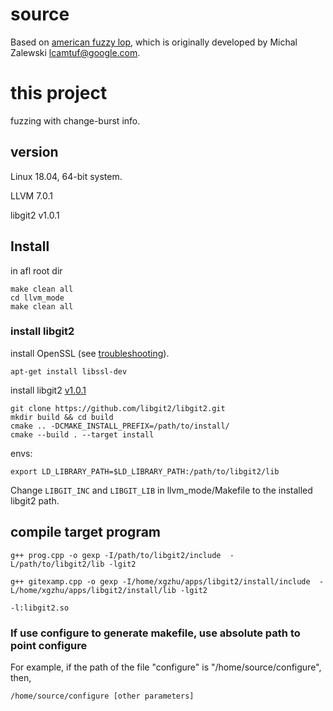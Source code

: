 # source
Based on [american fuzzy lop](https://github.com/google/AFL), which is originally developed by Michal Zalewski <lcamtuf@google.com>.

# this project

fuzzing with change-burst info.

## version
Linux 18.04, 64-bit system. 

LLVM 7.0.1

libgit2 v1.0.1

## Install
in afl root dir

    make clean all
    cd llvm_mode
    make clean all

### install libgit2
install OpenSSL (see [troubleshooting](https://github.com/libgit2/libgit2/blob/master/docs/troubleshooting.md)).

    apt-get install libssl-dev

install libgit2 [v1.0.1](https://github-production-release-asset-2e65be.s3.amazonaws.com/901662/67a65980-a649-11ea-8f09-6cbbf461c91b?X-Amz-Algorithm=AWS4-HMAC-SHA256&X-Amz-Credential=AKIAIWNJYAX4CSVEH53A%2F20200703%2Fus-east-1%2Fs3%2Faws4_request&X-Amz-Date=20200703T130817Z&X-Amz-Expires=300&X-Amz-Signature=fe97315978eb328ed3963437b79006fd987090d1bd987e6f3fa04d3bfdfba29e&X-Amz-SignedHeaders=host&actor_id=19380991&repo_id=901662&response-content-disposition=attachment%3B%20filename%3Dlibgit2-1.0.1.tar.gz&response-content-type=application%2Foctet-stream)

    git clone https://github.com/libgit2/libgit2.git
    mkdir build && cd build
    cmake .. -DCMAKE_INSTALL_PREFIX=/path/to/install/
    cmake --build . --target install

envs:

    export LD_LIBRARY_PATH=$LD_LIBRARY_PATH:/path/to/libgit2/lib

Change `LIBGIT_INC` and `LIBGIT_LIB` in llvm_mode/Makefile to the installed libgit2 path.

## compile target program

    g++ prog.cpp -o gexp -I/path/to/libgit2/include  -L/path/to/libgit2/lib -lgit2

    g++ gitexamp.cpp -o gexp -I/home/xgzhu/apps/libgit2/install/include  -L/home/xgzhu/apps/libgit2/install/lib -lgit2

    -l:libgit2.so

### If use configure to generate makefile, use absolute path to point configure

For example, if the path of the file "configure" is "/home/source/configure", then,

    /home/source/configure [other parameters]

 

